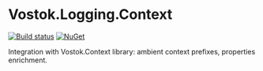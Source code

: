 # Vostok.Logging.Context

[![Build status](https://ci.appveyor.com/api/projects/status/github/vostok/logging.context?svg=true&branch=master)](https://ci.appveyor.com/project/vostok/logging-context/branch/master)
[![NuGet](https://img.shields.io/nuget/v/Vostok.Logging.Context.svg)](https://www.nuget.org/packages/Vostok.Logging.Context/)

Integration with Vostok.Context library: ambient context prefixes, properties enrichment.
